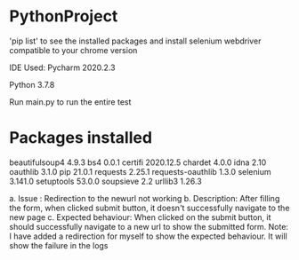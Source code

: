 # PythonProject


'pip list' to see the installed packages and install selenium webdriver compatible to your chrome version

IDE Used: Pycharm 2020.2.3

Python 3.7.8

Run main.py to run the entire test

# Packages installed

beautifulsoup4    4.9.3
bs4               0.0.1
certifi           2020.12.5
chardet           4.0.0
idna              2.10
oauthlib          3.1.0
pip               21.0.1
requests          2.25.1
requests-oauthlib 1.3.0
selenium          3.141.0
setuptools        53.0.0
soupsieve         2.2
urllib3           1.26.3


a. Issue : Redirection to the newurl not working
b. Description: After filling the form, when clicked submit button, it doesn't successfully navigate to the new page
c. Expected behaviour: When clicked on the submit button, it should successfully navigate to a new url to show the submitted form.
Note: I have added a redirection for myself to show the expected behaviour. It will show the failure in the logs

